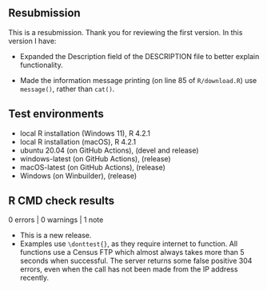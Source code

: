 ## Resubmission
This is a resubmission. Thank you for reviewing the first version. In this version I have:

* Expanded the Description field of the DESCRIPTION file to better explain functionality.

* Made the information message printing (on line 85 of `R/download.R`) use `message()`, rather than `cat()`.

## Test environments
* local R installation (Windows 11), R 4.2.1
* local R installation (macOS), R 4.2.1
* ubuntu 20.04 (on GitHub Actions), (devel and release)
* windows-latest (on GitHub Actions), (release)
* macOS-latest (on GitHub Actions), (release)
* Windows (on Winbuilder), (release)

## R CMD check results

0 errors | 0 warnings | 1 note

* This is a new release.
* Examples use `\donttest{}`, as they require internet to function. All functions
use a Census FTP which almost always takes more than 5 seconds when successful. 
The server returns some false positive 304 errors, even when
the call has not been made from the IP address recently.
